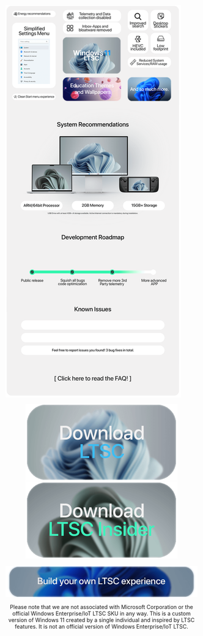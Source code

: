 [![LTSC Hero](https://github.com/LSX285/Windows11-LTSC/raw/main/Assets/LTSC_Hero.png)](https://github.com/LSX285/Windows11-LTSC/discussions/1)

<p align="center">
  <a href="https://github.com/LSX285/Windows11-LTSC/releases/latest"><img src="https://github.com/LSX285/Windows11-LTSC/raw/main/Assets/Download_LTSC.png" /></a>
  <a href="https://github.com/LSX285/Windows11-LTSC/releases/tag/INSIDER"><img src="https://github.com/LSX285/Windows11-LTSC/raw/main/Assets/Download_LTSC-Insider.png" /></a>
  <br/><br/>
  <a href="https://github.com/LSX285/Windows11-LTSC/releases/download/LTSC/LTSC-Builder_setup.cmd"><img src="https://github.com/LSX285/Windows11-LTSC/raw/main/Assets/Build_Your_Own_Experience.png" /></a>
</p>

<p align="center">
Please note that we are not associated with Microsoft Corporation or the official Windows Enterprise/IoT LTSC SKU in any way. This is a custom version of Windows 11 created by a single individual and inspired by LTSC features. It is not an official version of Windows Enterprise/IoT LTSC.

</p>
